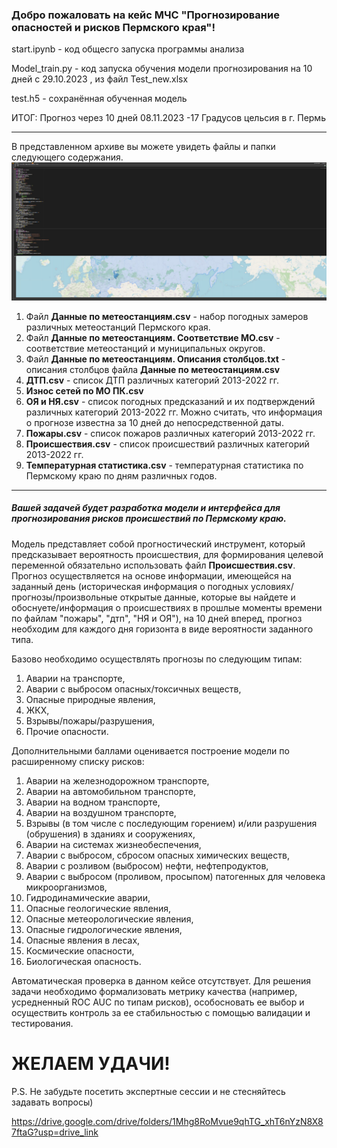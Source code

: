 ### Добро пожаловать на кейс МЧС "Прогнозирование опасностей и рисков Пермского края"!
start.ipynb - код общесго запуска программы анализа

Model_train.py - код запуска обучения модели прогнозирования на 10 дней с 29.10.2023 , из файл Test_new.xlsx

test.h5 - сохранённая обученная модель

ИТОГ: Прогноз через 10 дней 08.11.2023 
-17 Градусов цельсия в г. Пермь

*** 
В представленном архиве вы можете увидеть файлы и папки следующего содержания.
![alt text](https://github.com/python-dikrylosov/-/blob/main/photo_2023-10-29_09-32-21.jpg)
1. Файл **Данные по метеостанциям.csv** - набор погодных замеров различных метеостанций Пермского края. 
2. Файл **Данные по метеостанциям. Соответствие МО.csv** - соответствие метеостанций и муниципальных округов.
3. Файл **Данные по метеостанциям. Описания столбцов.txt** - описания столбцов файла **Данные по метеостанциям.csv**
4. **ДТП.csv** - список ДТП различных категорий 2013-2022 гг.
5. **Износ сетей по МО ПК.csv**
6. **ОЯ и НЯ.csv** - список погодных предсказаний и их подтверждений различных категорий 2013-2022 гг. Можно считать, что информация о прогнозе известна за 10 дней до непосредственной даты. 
7. **Пожары.csv** - список пожаров различных категорий 2013-2022 гг.
8. **Происшествия.csv** - список происшествий различных категорий 2013-2022 гг.
9. **Температурная статистика.csv** - температурная статистика по Пермскому краю по дням различных годов.

***

##### Вашей задачей будет разработка модели и интерфейса для прогнозирования рисков происшествий по Пермскому краю.

Модель представляет собой прогностический инструмент, который предсказывает вероятность происшествия, для формирования целевой переменной обязательно использовать файл **Происшествия.csv**. Прогноз осуществляется на основе информации, имеющейся на заданный день (историческая информация о погодных условиях/прогнозы/произвольные открытые данные, которые вы найдете и обоснуете/информация о происшествиях в прошлые моменты времени по файлам "пожары", "дтп", "НЯ и ОЯ"), на 10 дней вперед, прогноз необходим для каждого дня горизонта в виде вероятности заданного типа. 

Базово необходимо осуществлять прогнозы по следующим типам:
1. Аварии на транспорте,
2. Аварии с выбросом опасных/токсичных веществ,
3. Опасные природные явления,
4. ЖКХ,
5. Взрывы/пожары/разрушения,
6. Прочие опасности.

Дополнительными баллами оценивается построение модели по расширенному списку рисков:
1. Аварии на железнодорожном транспорте,
2. Аварии на автомобильном транспорте,
3. Аварии на водном транспорте,
4. Аварии на воздушном транспорте,
5. Взрывы (в том числе с последующим горением) и/или разрушения (обрушения) в зданиях и сооружениях,
6. Аварии на системах жизнеобеспечения,
7. Аварии с выбросом, сбросом опасных химических веществ,
8. Аварии с розливом (выбросом) нефти, нефтепродуктов,
9. Аварии с выбросом (проливом, просыпом) патогенных для человека микроорганизмов,
10. Гидродинамические аварии,
11. Опасные геологические явления, 
12. Опасные метеорологические явления, 
13. Опасные гидрологические явления,
14. Опасные явления в лесах,
15. Космические опасности,
16. Биологическая опасность.

Автоматическая проверка в данном кейсе отсутствует. Для решения задачи необходимо формализовать метрику качества (например, усредненный ROC AUC по типам рисков), особосновать ее выбор и осуществить контроль за ее стабильностью с помощью валидации и тестирования. 

# ЖЕЛАЕМ УДАЧИ!

P.S. Не забудьте посетить экспертные сессии и не стесняйтесь задавать вопросы)

https://drive.google.com/drive/folders/1Mhg8RoMvue9qhTG_xhT6nYzN8X87ftaG?usp=drive_link
